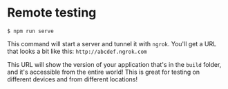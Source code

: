 # Remote testing

```Shell
$ npm run serve
```

This command will start a server and tunnel it with `ngrok`. You'll get a URL
that looks a bit like this: `http://abcdef.ngrok.com`

This URL will show the version of your application that's in the `build` folder,
and it's accessible from the entire world! This is great for testing on different
devices and from different locations!
